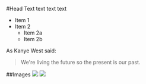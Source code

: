 #Head
Text text text text
* Item 1
* Item 2
  * Item 2a
  * Item 2b

As Kanye West said:

> We're living the future so
> the present is our past.
 
##Images
![](https://github.com/luschenko/fix_css1/blob/master/bcss21.png)
![](https://github.com/luschenko/fix_css1/blob/master/bcss23.png)
